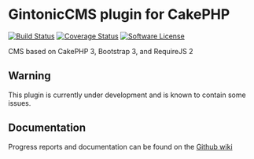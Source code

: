 # GintonicCMS plugin for CakePHP
[![Build Status](https://travis-ci.org/gintonicweb/GintonicCMS.svg)](https://travis-ci.org/gintonicweb/GintonicCMS)
[![Coverage Status](https://coveralls.io/repos/gintonicweb/GintonicCMS/badge.svg?branch=master)](https://coveralls.io/r/gintonicweb/GintonicCMS?branch=master)
[![Software License](https://img.shields.io/github/license/mashape/apistatus.svg)](LICENSE.txt)

CMS based on CakePHP 3, Bootstrap 3, and RequireJS 2

## Warning

This plugin is currently under development and is known to contain some issues.

## Documentation

Progress reports and documentation can be found on the [Github wiki](https://github.com/gintonicweb/GintonicCMS/wiki)
